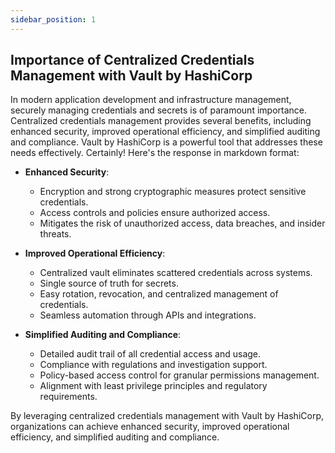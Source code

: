 ```yaml
---
sidebar_position: 1
---
```



## Importance of Centralized Credentials Management with Vault by HashiCorp

In modern application development and infrastructure management, securely managing credentials and secrets is of paramount importance. Centralized credentials management provides several benefits, including enhanced security, improved operational efficiency, and simplified auditing and compliance. Vault by HashiCorp is a powerful tool that addresses these needs effectively.
Certainly! Here's the response in markdown format:


- **Enhanced Security**:
  - Encryption and strong cryptographic measures protect sensitive credentials.
  - Access controls and policies ensure authorized access.
  - Mitigates the risk of unauthorized access, data breaches, and insider threats.

- **Improved Operational Efficiency**:
  - Centralized vault eliminates scattered credentials across systems.
  - Single source of truth for secrets.
  - Easy rotation, revocation, and centralized management of credentials.
  - Seamless automation through APIs and integrations.

- **Simplified Auditing and Compliance**:
  - Detailed audit trail of all credential access and usage.
  - Compliance with regulations and investigation support.
  - Policy-based access control for granular permissions management.
  - Alignment with least privilege principles and regulatory requirements.

By leveraging centralized credentials management with Vault by HashiCorp, organizations can achieve enhanced security, improved operational efficiency, and simplified auditing and compliance.